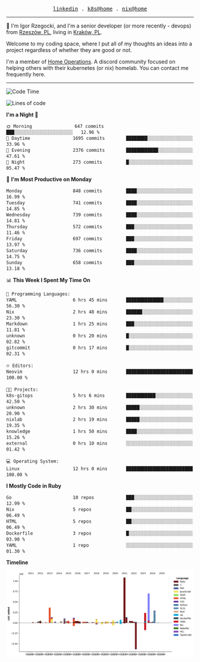<p align="center">
  <samp>
    <a href="https://www.linkedin.com/in/ajgon">linkedin</a> .
    <a href="https://github.com/deedee-ops/k8s-gitops">k8s@home</a> .
    <a href="https://github.com/deedee-ops/nixlab">nix@home</a>
  </samp>
</p>

----------------------------------------------------------------

:wave: I'm Igor Rzegocki, and I'm a senior developer (or more recently - devops) from [Rzeszów, PL](https://en.wikipedia.org/wiki/Rzesz%C3%B3w), living in [Kraków, PL](https://en.wikipedia.org/wiki/Krak%C3%B3w).

Welcome to my coding space, where I put all of my thoughts an ideas into a project regardless of whether they are good or not.

I'm a member of [Home Operations](https://discord.gg/home-operations). A discord community focused on helping others with their kubernetes (or nix) homelab. You can contact me frequently here.

----------------------------------------------------------------

<!--START_SECTION:waka-->
![Code Time](http://img.shields.io/badge/Code%20Time-313%20hrs%201%20mins-blue)

![Lines of code](https://img.shields.io/badge/From%20Hello%20World%20I%27ve%20Written-4.1%20million%20lines%20of%20code-blue)

**I'm a Night 🦉** 

```text
🌞 Morning                647 commits         ███░░░░░░░░░░░░░░░░░░░░░░   12.96 % 
🌆 Daytime                1695 commits        ████████░░░░░░░░░░░░░░░░░   33.96 % 
🌃 Evening                2376 commits        ████████████░░░░░░░░░░░░░   47.61 % 
🌙 Night                  273 commits         █░░░░░░░░░░░░░░░░░░░░░░░░   05.47 % 
```
📅 **I'm Most Productive on Monday** 

```text
Monday                   848 commits         ████░░░░░░░░░░░░░░░░░░░░░   16.99 % 
Tuesday                  741 commits         ████░░░░░░░░░░░░░░░░░░░░░   14.85 % 
Wednesday                739 commits         ████░░░░░░░░░░░░░░░░░░░░░   14.81 % 
Thursday                 572 commits         ███░░░░░░░░░░░░░░░░░░░░░░   11.46 % 
Friday                   697 commits         ███░░░░░░░░░░░░░░░░░░░░░░   13.97 % 
Saturday                 736 commits         ████░░░░░░░░░░░░░░░░░░░░░   14.75 % 
Sunday                   658 commits         ███░░░░░░░░░░░░░░░░░░░░░░   13.18 % 
```


📊 **This Week I Spent My Time On** 

```text
💬 Programming Languages: 
YAML                     6 hrs 45 mins       ██████████████░░░░░░░░░░░   56.30 % 
Nix                      2 hrs 48 mins       ██████░░░░░░░░░░░░░░░░░░░   23.30 % 
Markdown                 1 hrs 25 mins       ███░░░░░░░░░░░░░░░░░░░░░░   11.81 % 
unknown                  0 hrs 20 mins       █░░░░░░░░░░░░░░░░░░░░░░░░   02.82 % 
gitcommit                0 hrs 17 mins       █░░░░░░░░░░░░░░░░░░░░░░░░   02.31 % 

🔥 Editors: 
Neovim                   12 hrs 0 mins       █████████████████████████   100.00 % 

🐱‍💻 Projects: 
k8s-gitops               5 hrs 6 mins        ███████████░░░░░░░░░░░░░░   42.50 % 
unknown                  2 hrs 30 mins       █████░░░░░░░░░░░░░░░░░░░░   20.90 % 
nixlab                   2 hrs 19 mins       █████░░░░░░░░░░░░░░░░░░░░   19.35 % 
knowledge                1 hrs 50 mins       ████░░░░░░░░░░░░░░░░░░░░░   15.26 % 
external                 0 hrs 10 mins       ░░░░░░░░░░░░░░░░░░░░░░░░░   01.42 % 

💻 Operating System: 
Linux                    12 hrs 0 mins       █████████████████████████   100.00 % 
```

**I Mostly Code in Ruby** 

```text
Go                       10 repos            ███░░░░░░░░░░░░░░░░░░░░░░   12.99 % 
Nix                      5 repos             ██░░░░░░░░░░░░░░░░░░░░░░░   06.49 % 
HTML                     5 repos             ██░░░░░░░░░░░░░░░░░░░░░░░   06.49 % 
Dockerfile               3 repos             █░░░░░░░░░░░░░░░░░░░░░░░░   03.90 % 
YAML                     1 repo              ░░░░░░░░░░░░░░░░░░░░░░░░░   01.30 % 
```



**Timeline**

![Lines of Code chart](https://raw.githubusercontent.com/ajgon/ajgon/master/assets/bar_graph.png)


<!--END_SECTION:waka-->
